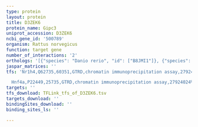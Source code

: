 ```yaml
---
type: protein
layout: protein
title: D3ZEK6
protein_name: Gipc3
uniprot_accession: D3ZEK6
ncbi_gene_id: '500789'
organism: Rattus norvegicus
function: target gene
number_of_interactions: '2'
orthologs: '[{"species": "Danio rerio", "id": ["B8JMI1"]}, {"species": "Mus musculus", "id": ["<a href=\"/protein/q8r5m0\">Q8R5M0</a>"]}, {"species": "Caenorhabditis elegans", "id": ["Q18488", "Q20393"]}, {"species": "Drosophila melanogaster", "id": ["<a href=\"/protein/q7jx82\">Q7JX82</a>"]}]'
jaspar_matrices: ''
tfs: 'Nr1h4,Q62735,60351,GTRD,chromatin immunoprecipitation assay,27924024%5Buid%5D,No

  Hnf4a,P22449,25735,GTRD,chromatin immunoprecipitation assay,27924024%5Buid%5D,No'
targets: ''
tfs_download: TFLink_tfs_of_D3ZEK6.tsv
targets_download: ''
bindingSites_download: ''
binding_sites_ls: ''

---
```

